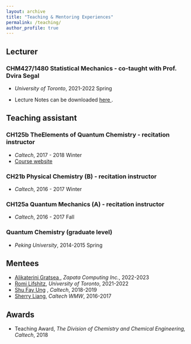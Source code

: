 ```yaml
---
layout: archive
title: "Teaching & Mentoring Experiences"
permalink: /teaching/
author_profile: true
---
```


## Lecturer 
### CHM427/1480 Statistical Mechanics - co-taught with Prof. Dvira Segal

 - *University of Toronto*, 2021-2022 Spring

 - Lecture Notes can be downloaded <a href="../files/CHM427_statistical_mechanics.pdf"> here </a>.


## Teaching assistant 
### CH125b TheElements of Quantum Chemistry - recitation instructor 

 - *Caltech*, 2017 - 2018 Winter
 - <a href="https://sites.google.com/view/caltech-ch125b/home"> Course website </a>

### CH21b Physical Chemistry (B) - recitation instructor 

 - *Caltech*, 2016 - 2017 Winter

### CH125a Quantum Mechanics (A) - recitation instructor 

 - *Caltech*, 2016 - 2017 Fall 

### Quantum Chemistry (graduate level)

 - *Peking University*, 2014-2015 Spring


## Mentees

* <a href="https://www.linkedin.com/in/katerina-gratsea-a42793139/?originalSubdomain=es"> Alikaterini Gratsea </a>, *Zapata Computing Inc.*, 2022-2023
* <a href="https://scholar.google.com/citations?user=z9fPNkAAAAAJ&hl=en"> Romi Lifshitz</a>, *University of Toronto*, 2021-2022
* <a href="https://www.linkedin.com/in/shufayung/"> Shu Fay Ung</a> , *Caltech*, 2018-2019
* <a href="https://www.linkedin.com/in/sherry-liang-736130125/"> Sherry Liang</a>, *Caltech WMW*, 2016-2017

## Awards

* Teaching Award, *The Division of Chemistry and Chemical Engineering, Caltech*, 2018